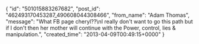  {
   "id": "501015883267682",
   "post_id": "462493170453287_490608044308466",
   "from_name": "Adam Thomas",
   "message": "What FB page cheryl??\nI really don't want to go this path but if I don't then her mother will continue with the Power, control, lies & manipulation.",
   "created_time": "2013-04-09T00:49:15+0000"
 }
